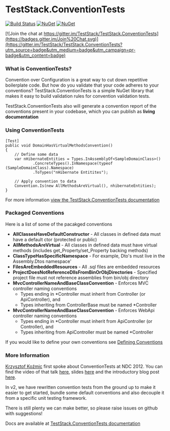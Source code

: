 TestStack.ConventionTests
=========================

[![Build Status](https://ci.appveyor.com/api/projects/status/github/TestSTack/TestStack.ConventionTests?branch=master&svg=true)](https://ci.appveyor.com/project/TestStack/TestStack.ConventionTests) 
[![NuGet](https://img.shields.io/nuget/dt/TestStack.ConventionTests.svg)](https://www.nuget.org/packages/TestStack.ConventionTests) 
[![NuGet](https://img.shields.io/nuget/vpre/TestStack.ConventionTests.svg)](https://www.nuget.org/packages/TestStack.ConventionTests)

[![Join the chat at https://gitter.im/TestStack/TestStack.ConventionTests](https://badges.gitter.im/Join%20Chat.svg)](https://gitter.im/TestStack/TestStack.ConventionTests?utm_source=badge&utm_medium=badge&utm_campaign=pr-badge&utm_content=badge)

### What is ConventionTests?
Convention over Configuration is a great way to cut down repetitive boilerplate code. 
But how do you validate that your code adheres to your conventions? 
TestStack.ConventionTests is a simple NuGet library that makes it easy to build validation rules for convention validation tests.

TestStack.ConventionTests also will generate a convention report of the conventions present in your codebase, which you can publish as **living documentation**

### Using Con­ven­tion­Tests

    [Test]
    public void DomainHasVirtualMethodsConvention()
    {
        // Define some data
        var nHibernateEntities = Types.InAssemblyOf<SampleDomainClass>()
                .ConcreteTypes().InNamespace(typeof (SampleDomainClass).Namespace)
                .ToTypes("nHibernate Entitites");

        // Apply convention to data
        Convention.Is(new AllMethodsAreVirtual(), nhibernateEntities);
    }

For more information [view the TestStack.ConventionTests documentation](http://docs.teststack.net/conventiontests/index.html)

### Packaged Conventions
Here is a list of some of the pacakged conventions

 - **AllClassesHaveDefaultConstructor** - All classes in defined data must have a default ctor (protected or public)
 - **AllMethodsAreVirtual** - All classes in defined data must have virtual methods (includes get_Property/set_Property backing methods)
 - **ClassTypeHasSpecificNamespace** - For example, Dto's must live in the Assembly.Dtos namespace'
 - **FilesAreEmbeddedResources** - All .sql files are embedded resources
 - **ProjectDoesNotReferenceDllsFromBinOrObjDirectories** - Specified project file must not reference assemblies from bin/obj directory
 - **MvcControllerNameAndBaseClassConvention** - Enforces MVC controller naming conventions
    - Types ending in *Controller must inherit from Controller (or ApiController), and
    - Types inheriting from ControllerBase must be named *Controller
 - **MvcControllerNameAndBaseClassConvention** - Enforces WebApi controller naming conventions
    - Types ending in *Controller must inherit from ApiController (or Controller), and
    - Types inheriting from ApiController must be named *Controller

If you would like to define your own conventions see [Defining Conventions](http://docs.teststack.net/ConventionTests/DefiningConventions.html)

### More Information
[Krzysztof Koźmic](https://github.com/kkozmic) first spoke about ConventionTests at NDC 2012. You can find the video of that talk [here](http://vimeo.com/43676874), slides [here](http://kozmic.pl/presentations/) and the introductory blog post [here](http://kozmic.pl/2012/06/14/using-conventiontests/).

In v2, we have rewritten convention tests from the ground up to make it easier to get started, bundle some default conventions and also decouple it from a specific unit testing framework.

There is still plenty we can make better, so please raise issues on github with suggestions!

Docs are available at [TestStack.ConventionTests documentation](http://docs.teststack.net/conventiontests/index.html)
